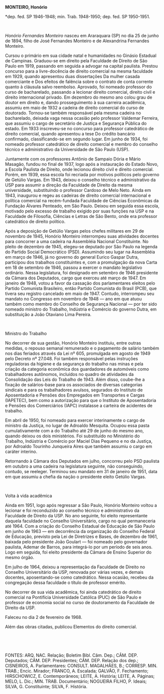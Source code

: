 **MONTEIRO, Honório**

\*dep. fed. SP 1946-1948; min. Trab. 1948-1950; dep. fed. SP 1950-1951.

 

*Honório Fernandes Monteiro* nasceu em Araraquara (SP) no dia 25 de
junho de 1894, filho de José Fernandes Monteiro e de Alexandrina
Fernandes Monteiro.

Cursou o primário em sua cidade natal e humanidades no Ginásio Estadual
de Campinas. Graduou-se em direito pela Faculdade de Direito de São
Paulo em 1919, passando em seguida a advogar na capital paulista.
Prestou concurso para a livre-docência de direito comercial na mesma
faculdade em 1929, quando apresentou duas dissertações Da mulher casada
comerciante e Dos efeitos de falência sobre o contrato de conta corrente
quanto à cláusula salvo reembolso. Aprovado, foi nomeado professor do
curso de bacharelado, passando a lecionar direito comercial, direito
civil e direito internacional privado. Em dezembro do mesmo ano colou
grau de doutor em direito e, dando prosseguimento à sua carreira
acadêmica, assumiu em maio de 1932 a cadeira de direito comercial do
curso de doutorado. Tornou-se também responsável pela mesma cadeira no
bacharelado, deixada vaga nessa ocasião pelo professor Valdemar
Ferreira, que assumiu o cargo de secretário de Justiça e Segurança
Pública do estado. Em 1933 inscreveu-se no concurso para professor
catedrático de direito comercial, quando apresentou a tese Do crédito
bancário confirmado, classificando-se em segundo lugar. Em junho de
1934, foi nomeado professor catedrático de direito comercial e membro do
conselho técnico e administrativo da Universidade de São Paulo (USP).

Juntamente com os professores Antônio de Sampaio Dória e Mário Masagão,
fundou no final de 1937, logo após a instauração do Estado Novo, a
Escola Paulista de Direito, onde lecionou direito civil e direito
comercial. Porém, em 1939, essa escola foi recriada por motivos
políticos pelo governo de Getúlio Vargas. Em 1943, deixou o conselho
técnico e administrativo da USP para assumir a direção da Faculdade de
Direito da mesma universidade, substituindo o professor Cardoso de Melo
Neto. Ainda em 1943, inaugurou e regeu as cadeiras de direito comercial
internacional e política comercial na recém-fundada Faculdade de
Ciências Econômicas da Fundação Álvares Penteado, em São Paulo. Deixou
em seguida essa escola, motivado pelo excesso de trabalho exigido por
suas funções na USP e na Faculdade de Filosofia, Ciências e Letras de
São Bento, onde era professor catedrático de direito político.

Após a deposição de Getúlio Vargas pelos chefes militares em 29 de
novembro de 1945, Honório Monteiro interrompeu suas atividades docentes
para concorrer a uma cadeira na Assembléia Nacional Constituinte. No
pleito de dezembro de 1945, elegeu-se deputado por São Paulo na legenda
do Partido Social Democrático (PSD). Assumindo seu lugar na Assembléia
em março de 1946, já no governo do general Eurico Gaspar Dutra,
participou dos trabalhos constituintes e, com a promulgação da nova
Carta em 18 de setembro de 1946, passou a exercer o mandato legislativo
ordinário. Nessa legislatura, foi designado em setembro de 1946
presidente da Câmara dos Deputados, cargo que exerceu até março de 1947.
Em janeiro de 1948, votou a favor da cassação dos parlamentares eleitos
pelo Partido Comunista Brasileiro, então Partido Comunista do Brasil
(PCB), que tivera seu registro cancelado em maio de 1947. Contudo,
interrompeu seu mandato no Congresso em novembro de 1948 — ano em que
atuou também como membro do Conselho de Segurança Nacional — por ter
sido nomeado ministro do Trabalho, Indústria e Comércio do governo
Dutra, em substituição a João Otaviano Lima Pereira.

 

Ministro do Trabalho

No decorrer de sua gestão, Honório Monteiro instituiu, entre outras
medidas, o repouso semanal remunerado e o pagamento de salário também
nos dias feriados através da Lei nº 605, promulgada em agosto de 1949
pelo Decreto nº 27.048. Foi também responsável pelas instruções
reguladoras da higiene e da segurança do trabalho nas minas e pela
criação da categoria econômica dos guardadores de automóveis como
trabalhadores autônomos, incluídos no quadro de atividades da
Consolidação das Leis do Trabalho de 1943. Além disso, coube-lhe a
fixação de salários-base para os associados de diversas categorias
sindicais e para os trabalhadores avulsos, segurados do Instituto de
Aposentadoria e Pensões dos Empregados em Transportes e Cargas
(IAPETEC), bem como a autorização para que o Instituto de Aposentadoria
e Pensões dos Comerciários (IAPC) instalasse a carteira de acidentes de
trabalho.

Em abril de 1950, foi nomeado para exercer interinamente o cargo de
ministro da Justiça, no lugar de Adroaldo Mesquita. Ocupou essa pasta
cumulativamente com a do Trabalho até 29 de junho do mesmo ano, quando
deixou os dois ministérios. Foi substituído no Ministério do Trabalho,
Indústria e Comércio por Maciel Dias Pequeno e no da Justiça, por
Adroaldo Tourinho Junqueira Aires que também assumiu o cargo em caráter
interino.

Retornando à Câmara dos Deputados em julho, concorreu pelo PSD paulista
em outubro a uma cadeira na legislatura seguinte, não conseguindo,
contudo, se reeleger. Terminou seu mandato em 31 de janeiro de 1951,
data em que assumiu a chefia da nação o presidente eleito Getúlio
Vargas.

 

Volta à vida acadêmica

Ainda em 1951, logo após regressar a São Paulo, Honório Monteiro voltou
a lecionar e foi reconduzido ao conselho técnico e administrativo da
Faculdade de Direito da USP. No ano seguinte, foi eleito representante
daquela faculdade no Conselho Universitário, cargo no qual permaneceria
até 1964. Com a criação do Conselho Estadual de Educação de São Paulo em
junho de 1963 — em decorrência da organização do Conselho Federal de
Educação, previsto pela Lei de Diretrizes e Bases, de dezembro de 1961,
baixada pelo presidente João Goulart — foi nomeado pelo governador
paulista, Ademar de Barros, para integrá-lo por um período de seis anos.
Logo em seguida, foi eleito presidente da Câmara de Ensino Superior do
mesmo órgão.

Em julho de 1964, deixou a representação da Faculdade de Direito no
Conselho Universitário da USP, renovada por várias vezes, e demais
docentes, aposentando-se como catedrático. Nessa ocasião, recebeu da
congregação dessa faculdade o título de professor emérito.

No decorrer de sua vida acadêmica, foi ainda catedrático de direito
comercial na Pontifícia Universidade Católica (PUC) de São Paulo e
professor de economia social no curso de doutoramento da Faculdade de
Direito da USP.

Faleceu no dia 2 de fevereiro de 1968.

Além das obras citadas, publicou Elementos do direito comercial.

 

 

FONTES: ARQ. NAC. Relação; Boletim Bibl. Câm. Dep.; CÂM. DEP. Deputados;
CÂM. DEP. Presidentes; CÂM. DEP. Relação dos dep.; CISNEIROS, A.
Parlamentares: CONSULT. MAGALHÃES, B.; CORRESP. MIN. TRAB.; Encic.
Mirador; FRANCO, A. Escalada; GALVÃO, F. Fechamento; HIRSCHOWICZ, E.
Contemporâneos; LEITE, A. História; LEITE, A. Páginas; MELO, L. Dic.;
MIN. TRAB. Documentário; NOGUEIRA FILHO, P. Ideais; SILVA, G.
Constituinte; SILVA, F. História.

 
